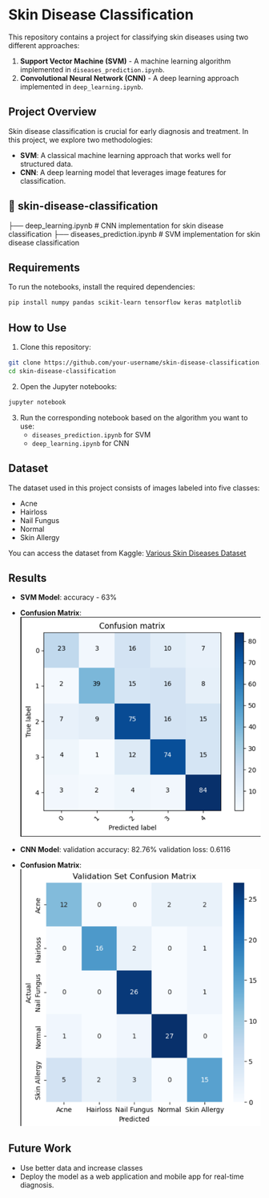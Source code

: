 # Skin Disease Classification

This repository contains a project for classifying skin diseases using two different approaches:
1. **Support Vector Machine (SVM)** - A machine learning algorithm implemented in `diseases_prediction.ipynb`.
2. **Convolutional Neural Network (CNN)** - A deep learning approach implemented in `deep_learning.ipynb`.

## Project Overview
Skin disease classification is crucial for early diagnosis and treatment. In this project, we explore two methodologies:
- **SVM**: A classical machine learning approach that works well for structured data.
- **CNN**: A deep learning model that leverages image features for classification.


## 📂 skin-disease-classification
├── deep_learning.ipynb          # CNN implementation for skin disease classification
├── diseases_prediction.ipynb    # SVM implementation for skin disease classification
                 


## Requirements
To run the notebooks, install the required dependencies:
```bash
pip install numpy pandas scikit-learn tensorflow keras matplotlib
```

## How to Use
1. Clone this repository:
```bash
git clone https://github.com/your-username/skin-disease-classification.git
cd skin-disease-classification
```
2. Open the Jupyter notebooks:
```bash
jupyter notebook
```
3. Run the corresponding notebook based on the algorithm you want to use:
   - `diseases_prediction.ipynb` for SVM
   - `deep_learning.ipynb` for CNN

## Dataset
The dataset used in this project consists of images labeled into five classes:
- Acne
- Hairloss
- Nail Fungus
- Normal
- Skin Allergy

You can access the dataset from Kaggle: [Various Skin Diseases Dataset](https://www.kaggle.com/datasets/akshitmadan/various-skin-diseases-dataset)

## Results
- **SVM Model**:
  accuracy - 63%
- **Confusion Matrix**:
  ![SVM Confusion matrix](SVM_Confusion_matrix.png)

  
- **CNN Model**:
  validation accuracy: 82.76%
  validation loss: 0.6116
- **Confusion Matrix**:
  ![CNN Confusion matrix](CNN_Confusion_Matrix.png)
   

## Future Work
- Use better data and increase classes
- Deploy the model as a web application and mobile app for real-time diagnosis.








